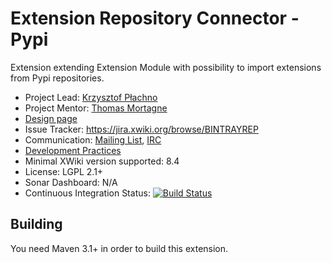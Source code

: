 # Extension Repository Connector - Pypi
Extension extending Extension Module with possibility to import extensions from Pypi repositories.

* Project Lead: [Krzysztof Płachno](http://www.xwiki.org/xwiki/bin/view/XWiki/cristof_p)
* Project Mentor: [Thomas Mortagne](http://www.xwiki.org/xwiki/bin/view/XWiki/ThomasMortagne)
* [Design page](http://design.xwiki.org/xwiki/bin/view/Proposal/MoreextensionrepositoriesArtifactoryBintray)
* Issue Tracker: https://jira.xwiki.org/browse/BINTRAYREP
* Communication: [Mailing List](http://dev.xwiki.org/xwiki/bin/view/Community/MailingLists), [IRC]( http://dev.xwiki.org/xwiki/bin/view/Community/IRC)
* [Development Practices](http://dev.xwiki.org)
* Minimal XWiki version supported: 8.4
* License: LGPL 2.1+
* Sonar Dashboard: N/A
* Continuous Integration Status: [![Build Status](http://ci.xwiki.org/job/XWiki%20Contrib/job/repository-bintray/job/master/badge/icon)](http://ci.xwiki.org/job/XWiki%20Contrib/job/repository-bintray/job/master/)


## Building

You need Maven 3.1+ in order to build this extension.